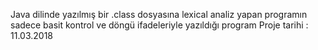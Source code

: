Java dilinde yazılmış bir .class dosyasına lexical analiz yapan programın sadece basit kontrol ve döngü ifadeleriyle yazıldığı program
Proje tarihi : 11.03.2018
